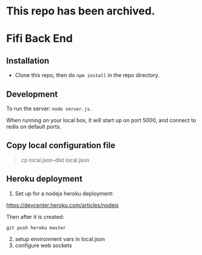# This repo has been archived.

# Fifi Back End

## Installation

* Clone this repo, then do `npm install` in the repo directory.

## Development

To run the server: `node server.js`.

When running on your local box, it will start up on port 5000, and connect
to redis on default ports.

## Copy local configuration file

> cp local.json-dist local.json

## Heroku deployment

1. Set up for a nodejs heroku deployment:

https://devcenter.heroku.com/articles/nodejs

Then after it is created:

    git push heroku master

2. setup environment vars in local.json
3. configure web sockets
